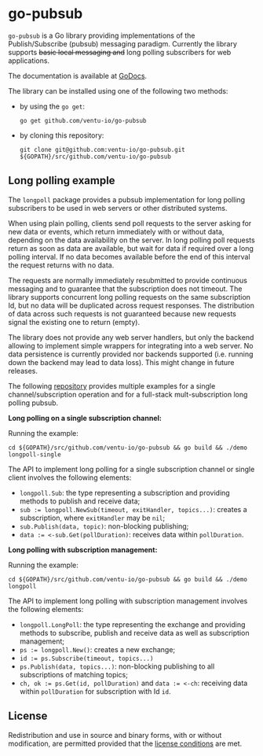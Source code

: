 # go-pubsub

`go-pubsub` is a Go library providing implementations of the Publish/Subscribe (pubsub) messaging paradigm.
Currently the library supports ~~basic local messaging and~~ long polling subscribers for web applications.

The documentation is available at [GoDocs][docs].

The library can be installed using one of the following two methods:

* by using the `go get`:

      go get github.com/ventu-io/go-pubsub

* by cloning this repository:

      git clone git@github.com:ventu-io/go-pubsub.git ${GOPATH}/src/github.com/ventu-io/go-pubsub

## Long polling example

The `longpoll` package provides a pubsub implementation for long polling subscribers to be used in web
servers or other distributed systems.

When using plain polling, clients send poll requests to the server asking for new data or events, which return
immediately with or without data, depending on the data availability on the server. In long polling poll requests
return as soon as data are available, but wait for data if required over a long polling interval.
If no data becomes available before the end of this interval the request returns with no data.

The requests are normally immediately resubmitted to provide continuous messaging and to guarantee that the
subscription does not timeout. The library supports concurrent long polling requests on the same subscription Id,
but no data will be duplicated across request responses. The distribution of data across such requests is
not guaranteed because new requests signal the existing one to return (empty).

The library does not provide any web server handlers, but only the backend allowing to implement simple wrappers
for integrating into a web server. No data persistence is currently provided nor  backends supported (i.e. running
down the backend may lead to data loss). This might change in future releases.

The following [repository][demo] provides multiple examples for a single channel/subscription operation
and for a full-stack mult-subscription long polling pubsub.

**Long polling on a single subscription channel:**

Running the example:

    cd ${GOPATH}/src/github.com/ventu-io/go-pubsub && go build && ./demo longpoll-single

The API to implement long polling for a single subscription channel or single client involves the following elements:

* `longpoll.Sub`: the type representing a subscription and providing methods to publish and receive data;
* `sub := longpoll.NewSub(timeout, exitHandler, topics...)`: creates a subscription,  where `exitHandler` may be `nil`;
* `sub.Publish(data, topic)`: non-blocking publishing;
* `data := <-sub.Get(pollDuration)`: receives data within `pollDuration`.

**Long polling with subscription management:**

Running the example:

    cd ${GOPATH}/src/github.com/ventu-io/go-pubsub && go build && ./demo longpoll

The API to implement long polling with subscription management involves the following elements:

* `longpoll.LongPoll`: the type representing the exchange and providing methods to subscribe, publish and receive data
as well as subscription management;
* `ps := longpoll.New()`: creates a new exchange;
* `id := ps.Subscribe(timeout, topics...)`
* `ps.Publish(data, topics...)`: non-blocking publishing to all subscriptions of matching topics;
* `ch, ok := ps.Get(id, pollDuration)` and `data := <-ch`: receiving data within `pollDuration` for subscription with Id `id`.


## License

Redistribution and use in source and binary forms, with or without
modification, are permitted provided that the [license conditions][license] are met.


[docs]: http://godoc.org/github.com/ventu-io/go-pubsub
[license]: https://github.com/ventu-io/go-pubsub/blob/master/LICENSE
[demo]:    https://github.com/ventu-io/go-pubsub-examples/
